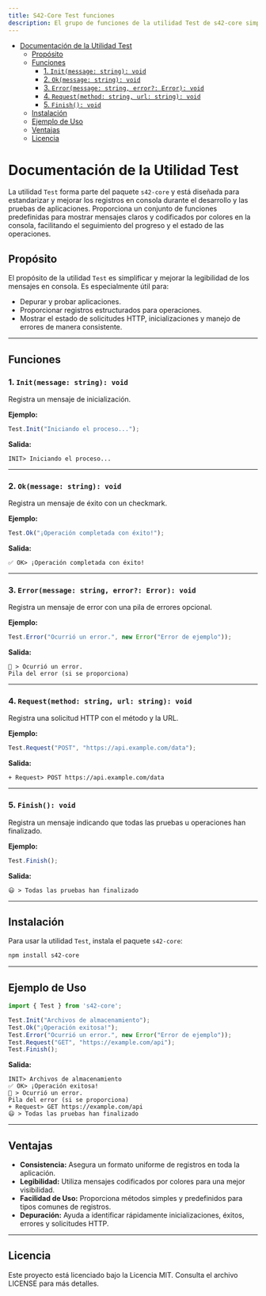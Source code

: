 ```yaml
---
title: S42-Core Test funciones
description: El grupo de funciones de la utilidad Test de s42-core simplifica y mejora la legibilidad de los mensajes en consola durante el desarrollo y las pruebas de aplicaciones.
---
```


- [Documentación de la Utilidad Test](#documentación-de-la-utilidad-test)
	- [Propósito](#propósito)
	- [Funciones](#funciones)
		- [1. `Init(message: string): void`](#1-initmessage-string-void)
		- [2. `Ok(message: string): void`](#2-okmessage-string-void)
		- [3. `Error(message: string, error?: Error): void`](#3-errormessage-string-error-error-void)
		- [4. `Request(method: string, url: string): void`](#4-requestmethod-string-url-string-void)
		- [5. `Finish(): void`](#5-finish-void)
	- [Instalación](#instalación)
	- [Ejemplo de Uso](#ejemplo-de-uso)
	- [Ventajas](#ventajas)
	- [Licencia](#licencia)


# Documentación de la Utilidad Test

La utilidad `Test` forma parte del paquete `s42-core` y está diseñada para estandarizar y mejorar los registros en consola durante el desarrollo y las pruebas de aplicaciones. Proporciona un conjunto de funciones predefinidas para mostrar mensajes claros y codificados por colores en la consola, facilitando el seguimiento del progreso y el estado de las operaciones.

## Propósito

El propósito de la utilidad `Test` es simplificar y mejorar la legibilidad de los mensajes en consola. Es especialmente útil para:

- Depurar y probar aplicaciones.
- Proporcionar registros estructurados para operaciones.
- Mostrar el estado de solicitudes HTTP, inicializaciones y manejo de errores de manera consistente.

---

## Funciones

### 1. `Init(message: string): void`
Registra un mensaje de inicialización.

**Ejemplo:**
```typescript
Test.Init("Iniciando el proceso...");
```
**Salida:**
```
INIT> Iniciando el proceso...
```

---

### 2. `Ok(message: string): void`
Registra un mensaje de éxito con un checkmark.

**Ejemplo:**
```typescript
Test.Ok("¡Operación completada con éxito!");
```
**Salida:**
```
✅ OK> ¡Operación completada con éxito!
```

---

### 3. `Error(message: string, error?: Error): void`
Registra un mensaje de error con una pila de errores opcional.

**Ejemplo:**
```typescript
Test.Error("Ocurrió un error.", new Error("Error de ejemplo"));
```
**Salida:**
```
📛 > Ocurrió un error.
Pila del error (si se proporciona)
```

---

### 4. `Request(method: string, url: string): void`
Registra una solicitud HTTP con el método y la URL.

**Ejemplo:**
```typescript
Test.Request("POST", "https://api.example.com/data");
```
**Salida:**
```
+ Request> POST https://api.example.com/data
```

---

### 5. `Finish(): void`
Registra un mensaje indicando que todas las pruebas u operaciones han finalizado.

**Ejemplo:**
```typescript
Test.Finish();
```
**Salida:**
```
😃 > Todas las pruebas han finalizado
```

---

## Instalación

Para usar la utilidad `Test`, instala el paquete `s42-core`:

```bash
npm install s42-core
```

---

## Ejemplo de Uso

```typescript
import { Test } from 's42-core';

Test.Init("Archivos de almacenamiento");
Test.Ok("¡Operación exitosa!");
Test.Error("Ocurrió un error.", new Error("Error de ejemplo"));
Test.Request("GET", "https://example.com/api");
Test.Finish();
```

**Salida:**
```
INIT> Archivos de almacenamiento
✅ OK> ¡Operación exitosa!
📛 > Ocurrió un error.
Pila del error (si se proporciona)
+ Request> GET https://example.com/api
😃 > Todas las pruebas han finalizado
```

---

## Ventajas

- **Consistencia:** Asegura un formato uniforme de registros en toda la aplicación.
- **Legibilidad:** Utiliza mensajes codificados por colores para una mejor visibilidad.
- **Facilidad de Uso:** Proporciona métodos simples y predefinidos para tipos comunes de registros.
- **Depuración:** Ayuda a identificar rápidamente inicializaciones, éxitos, errores y solicitudes HTTP.

---

## Licencia

Este proyecto está licenciado bajo la Licencia MIT. Consulta el archivo LICENSE para más detalles.

